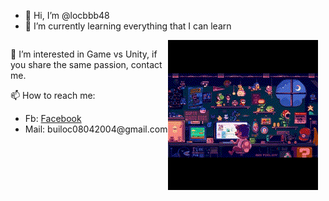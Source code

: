 - 👋 Hi, I’m @locbbb48
- 🌱 I’m currently learning everything that I can learn

<div style="display: flex;">
  <div style="flex: 1;">
    <p>👀 I’m interested in Game vs Unity, if you share the same passion, contact me.</p>
    <p>📫 How to reach me:</p>
    <ul>
      <li>Fb: <a href="https://www.facebook.com/8bui8.8locthanh.8">Facebook</a></li>
      <li>Mail: builoc08042004@gmail.com</li>
    </ul>
  </div>
  <div style="flex: 1;">
    <img src="https://github.com/locbbb48/locbbb48/blob/main/MarioCompGif.gif" alt="BuithLoc" style="max-width: 100%;">
  </div>
</div>
